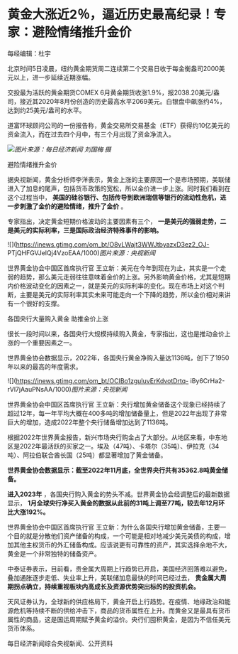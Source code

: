 # 黄金大涨近2％，逼近历史最高纪录！专家：避险情绪推升金价

每经编辑：杜宇

北京时间5日凌晨，纽约黄金期货周二连续第二个交易日收于每金衡盎司2000美元以上，进一步延续近期涨幅。

交投最为活跃的黄金期货COMEX
6月黄金期货收涨1.9%，报2038.20美元/盎司，接近其2020年8月份创造的历史最高水平2069美元。白银盘中飙涨约4%，达到约25美元/盎司的水平。

道富环球顾问公司的一份报告称，黄金交易所交易基金（ETF）获得约10亿美元的资金流入，而在过去四个月中，有三个月出现了资金净流入。

![](https://inews.gtimg.com/om_bt/OS4QkrYnRojhjy0UDZ1m8to4OE34QEem2gdWS1mAl8_e4AA/1000)_图片来源：每日经济新闻
刘国梅 摄_

避险情绪推升金价

据央视新闻，黄金分析师李洋表示，黄金上涨的主要原因一个是市场预期，美联储进入了加息的尾声，包括货币政策的宽松，所以金价进一步上涨。同时我们看到在这个过程当中，
**美国的硅谷银行、包括传导到欧洲瑞信等银行的流动性危机，进一步刺激了金价的避险情绪，推升了金价** 。

专家指出，决定黄金短期价格波动的主要因素有三个， **一是美元的强弱走势，二是美元的实际利率，三是国际政治经济特殊事件的影响。**

![](https://inews.gtimg.com/om_bt/O8vLWajt3WWJtbyazxD3ez2_OJ-
PTjQHFGVJelQj4VzoEAA/1000)_图片来源：央视新闻_

世界黄金协会中国区首席执行官
王立新：美元在今年到现在为止，其实是一个走弱的趋势，那么美元走弱往往意味着金价的上涨。另外影响黄金价格，尤其是短期内价格波动变化的因素之一，就是美元的实际利率的变化。现在市场上对这个判断，主要是美元的实际利率其实未来可能走向一个下降的趋势，所以金价相对来讲有一个很好的支撑。

各国央行大量购入黄金 助推金价上涨

很长一段时间以来，各国央行大规模持续购入黄金，专家指出，这也是推动金价上涨的一个重要因素之一。

世界黄金协会数据显示，2022年，各国央行黄金净购入量达1136吨，创下了1950年以来的最高的年度需求。

![](https://inews.gtimg.com/om_bt/OCIBo1zguIuvErKdvotDrtq-
iBy6CrHa2-rVl7jAauPNsAA/1000)_图片来源：央视新闻_

世界黄金协会中国区首席执行官
王立新：央行增加黄金储备这个现象已经持续了超过12年，每一年平均大概在400多吨的增加储备量上，但是2022年出现了非常巨大的增加，造成2022年整个央行储备增加达到了1136吨。

根据2022年世界黄金报告，新兴市场央行购金占了大部分。从地区来看，中东地区是2022年最活跃的买家之一。埃及（47吨）、卡塔尔（35吨）、伊拉克（34吨）、阿拉伯联合酋长国（25吨）都显著增加了黄金储备。

**世界黄金协会数据显示：截至2022年11月底，全世界央行共有35362.8吨黄金储备。**

**进入2023年** ，各国央行购入黄金的势头不减。世界黄金协会经调整后的最新数据显示，
**1月全球央行净买入黄金的数据从此前的31吨上调至77吨，较去年12月环比大涨192%。**

世界黄金协会中国区首席执行官
王立新：为什么各国央行增加黄金储备，主要一个目的就是分散他们资产储备的构成，一个可能是相对地减少美元美债的构成，增加其他主权货币的外汇储备构成。应该说更有可靠性的资产，其实选择余地不大，黄金是一个非常独特的储备资产。

中泰证券表示，目前看，贵金属大周期上行趋势已开启，美国经济回落难以避免，叠加通胀逐步走低、失业率上升，美联储加息最快的时间已经过去，
**贵金属大周期拐点确立，持续重视板块内高成长及资源优势突出标的的投资机会。**

天风证券认为，全球新的供应格局下，黄金开启上行趋势。在疫情、地缘政治和能源危机等持续不断的供给冲击下，商品的货币属性在上升。而黄金又是最具有货币属性的商品，这是国运周期赋予黄金的溢价。央行们囤积黄金，是因为不信任美元货币体系。

每日经济新闻综合央视新闻、公开资料

